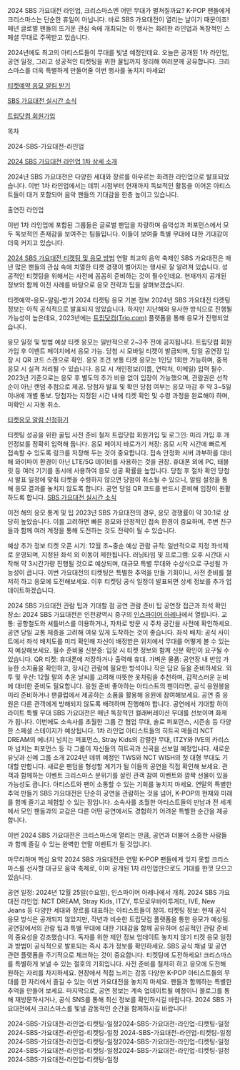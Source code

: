 2024 SBS 가요대전 라인업, 크리스마스엔 어떤 무대가 펼쳐질까요? K-POP 팬들에게 크리스마스는 단순한 휴일이 아닙니다. 바로 SBS 가요대전이 열리는 날이기 때문이죠! 매년 글로벌 팬들의 뜨거운 관심 속에 개최되는 이 행사는 화려한 라인업과 독창적인 스페셜 무대로 주목받고 있습니다.



2024년에도 최고의 아티스트들이 무대를 빛낼 예정인데요. 오늘은 공개된 1차 라인업, 공연 일정, 그리고 성공적인 티켓팅을 위한 꿀팁까지 정리해 여러분께 공유합니다. 크리스마스를 더욱 특별하게 만들어줄 이번 행사를 놓치지 마세요!



[티켓예약 응모 알림 받기](https://ksmoney.tistory.com/entry/2024-SBS-%EA%B0%80%EC%9A%94%EB%8C%80%EC%A0%84-%EB%9D%BC%EC%9D%B8%EC%97%85-%ED%8B%B0%EC%BC%93-%EC%9D%91%EB%AA%A8-%EB%B0%A9%EB%B2%95)



[SBS 가요대전 실시간 소식](https://ksmoney.tistory.com/entry/2024-SBS-%EA%B0%80%EC%9A%94%EB%8C%80%EC%A0%84-%EB%9D%BC%EC%9D%B8%EC%97%85-%ED%8B%B0%EC%BC%93-%EC%9D%91%EB%AA%A8-%EB%B0%A9%EB%B2%95)



[트립닷컴 회원가입](https://ksmoney.tistory.com/entry/2024-SBS-%EA%B0%80%EC%9A%94%EB%8C%80%EC%A0%84-%EB%9D%BC%EC%9D%B8%EC%97%85-%ED%8B%B0%EC%BC%93-%EC%9D%91%EB%AA%A8-%EB%B0%A9%EB%B2%95)



목차





2024-SBS-가요대전-라인업


[2024 SBS 가요대전 라인업 1차 상세 소개](https://ksmoney.tistory.com/entry/2024-SBS-%EA%B0%80%EC%9A%94%EB%8C%80%EC%A0%84-%EB%9D%BC%EC%9D%B8%EC%97%85-%ED%8B%B0%EC%BC%93-%EC%9D%91%EB%AA%A8-%EB%B0%A9%EB%B2%95)


2024년 SBS 가요대전은 다양한 세대와 장르를 아우르는 화려한 라인업으로 발표되었습니다. 이번 1차 라인업에서는 데뷔 시점부터 현재까지 독보적인 활동을 이어온 아티스트들이 대거 포함되어 음악 팬들의 기대감을 한층 높이고 있습니다.

출연진 라인업




이번 1차 라인업에 포함된 그룹들은 글로벌 팬덤을 자랑하며 음악성과 퍼포먼스에서 모두 독보적인 존재감을 보여주는 팀들입니다. 이들이 보여줄 특별 무대에 대한 기대감이 더욱 커지고 있습니다.



[2024 SBS 가요대전 티켓팅 및 응모 방법](https://ksmoney.tistory.com/entry/2024-SBS-%EA%B0%80%EC%9A%94%EB%8C%80%EC%A0%84-%EB%9D%BC%EC%9D%B8%EC%97%85-%ED%8B%B0%EC%BC%93-%EC%9D%91%EB%AA%A8-%EB%B0%A9%EB%B2%95)
연말 최고의 음악 축제인 SBS 가요대전은 매년 많은 팬들의 관심 속에 치열한 티켓 경쟁이 벌어지는 행사로 잘 알려져 있습니다. 성공적인 티켓팅을 위해서는 사전에 꼼꼼히 준비하는 것이 필수인데요. 현재까지 공개된 정보와 함께 이전 사례를 바탕으로 응모 전략과 팁을 살펴보겠습니다.



티켓예약-응모-알림-받기
2024 티켓팅 응모 기본 정보
2024년 SBS 가요대전 티켓팅 정보는 아직 공식적으로 발표되지 않았습니다. 하지만 지난해와 유사한 방식으로 진행될 가능성이 높은데요, 2023년에는 [트립닷컴(Trip.com)](https://ksmoney.tistory.com/entry/2024-SBS-%EA%B0%80%EC%9A%94%EB%8C%80%EC%A0%84-%EB%9D%BC%EC%9D%B8%EC%97%85-%ED%8B%B0%EC%BC%93-%EC%9D%91%EB%AA%A8-%EB%B0%A9%EB%B2%95) 플랫폼을 통해 응모가 진행되었습니다.

응모 일정 및 방법 예상
티켓 응모는 일반적으로 2~3주 전에 공지됩니다.
트립닷컴 회원가입 후 이벤트 페이지에서 응모 가능.
당첨 시 모바일 티켓이 발급되며, 당일 공연장 입장 시 QR 코드 스캔으로 확인.
응모 조건
보통 티켓 응모는 1인당 1회만 가능하며, 중복 응모 시 실격 처리될 수 있습니다.
응모 시 개인정보(이름, 연락처, 이메일) 입력 필수.
2023년 기준으로는 응모 후 별도의 추가 비용 없이 입장이 가능했으며, 관람권은 선착순이 아닌 랜덤 추첨으로 제공.
당첨자 발표 및 확인
당첨 여부는 응모 마감 후 약 3~5일 이내에 개별 통보.
당첨자는 지정된 시간 내에 티켓 확인 및 수령 과정을 완료해야 하며, 미확인 시 자동 취소.


[티켓응모 알림 신청하기](https://ksmoney.tistory.com/entry/2024-SBS-%EA%B0%80%EC%9A%94%EB%8C%80%EC%A0%84-%EB%9D%BC%EC%9D%B8%EC%97%85-%ED%8B%B0%EC%BC%93-%EC%9D%91%EB%AA%A8-%EB%B0%A9%EB%B2%95)



티켓팅 성공을 위한 꿀팁
사전 준비 철저
트립닷컴 회원가입 및 로그인: 미리 가입 후 개인정보를 정확히 입력해 둡니다.
응모 페이지 바로가기 저장: 응모 시작 시간에 빠르게 접속할 수 있도록 링크를 저장해 두는 것이 중요합니다.
접속 안정화
서버 과부하를 대비해 와이파이 환경이 아닌 LTE/5G 데이터를 사용하는 것을 권장.
휴대폰 외에 PC, 태블릿 등 여러 기기를 동시에 사용하여 응모 성공 확률을 높입니다.
당첨 후 절차 확인
당첨 시 발표 일정에 맞춰 티켓을 수령하지 않으면 당첨이 취소될 수 있으니, 알림 설정을 통해 응모 결과를 놓치지 않도록 합니다.
공연 당일 QR 코드를 반드시 준비해 입장이 원활하도록 합니다.
[SBS 가요대전 실시간 소식](https://ksmoney.tistory.com/entry/2024-SBS-%EA%B0%80%EC%9A%94%EB%8C%80%EC%A0%84-%EB%9D%BC%EC%9D%B8%EC%97%85-%ED%8B%B0%EC%BC%93-%EC%9D%91%EB%AA%A8-%EB%B0%A9%EB%B2%95)



이전 해의 응모 통계 및 팁
2023년 SBS 가요대전의 경우, 응모 경쟁률이 약 30:1로 상당히 높았습니다. 이를 고려하면 빠른 응모와 안정적인 접속 환경이 중요하며, 주변 친구들과 함께 여러 계정을 통해 도전하는 것도 전략이 될 수 있습니다.

예상 추가 정보
티켓 오픈 시기: 12월 초~중순 예상
관람 규칙: 일반적으로 지정 좌석제로 운영되며, 지정된 좌석 외 이동이 제한됩니다.
러닝타임 및 프로그램: 오후 시간대 시작해 약 3시간가량 진행될 것으로 예상되며, 대규모 특별 무대와 수상식으로 구성될 가능성이 큽니다.
이번 가요대전의 티켓팅은 특별한 추억을 만들 기회이니, 사전 준비를 철저히 하고 응모에 도전해보세요. 이후 티켓팅 공식 일정이 발표되면 상세 정보를 추가 업데이트하겠습니다.



2024 SBS 가요대전 관람 팁과 기대할 점
공연 관람 준비 팁
공연장 접근과 좌석 확인
장소: 2024 SBS 가요대전은 인천광역시 중구의 [인스파이어 아레나](https://www.inspirekorea.com/ko/entertainment/inspire-arena/inspire-arena)에서 열립니다.
교통: 공항철도와 셔틀버스를 이용하거나, 자차로 방문 시 주차 공간을 사전에 확인하세요. 공연 당일 교통 체증을 고려해 여유 있게 도착하는 것이 좋습니다.
좌석 배치: 공식 사이트에서 좌석 배치도를 미리 확인해 자신이 배정받은 위치에서 무대를 어떻게 볼 수 있는지 예상해보세요.
필수 준비물
신분증: 입장 시 티켓 정보와 함께 신분 확인이 요구될 수 있습니다.
QR 티켓: 휴대폰에 저장하거나 출력해 휴대.
가벼운 물품: 공연장 내 반입 가능한 소지품을 확인하고, 장시간 관람에 필요한 방석이나 작은 담요 등을 준비하세요.
외투 및 우산: 12월 말의 추운 날씨를 고려해 따뜻한 옷차림을 추천하며, 갑작스러운 눈비에 대비한 준비도 필요합니다.
응원 준비
좋아하는 아티스트의 팬이라면, 공식 응원봉을 미리 준비하거나 팬클럽에서 제공하는 소품을 활용해 응원에 참여해보세요.
공연 중 응원은 다른 관객에게 방해되지 않도록 배려하며 진행해야 합니다.
공연에서 기대할 하이라이트
특별 무대
SBS 가요대전은 매년 독창적인 컬래버레이션 무대를 선보이며 화제가 됩니다. 이번에도 소속사를 초월한 그룹 간 협업 무대, 솔로 퍼포먼스, 시즌송 등 다양한 스페셜 스테이지가 예상됩니다.
1차 라인업 아티스트들의 히트곡 메들리
NCT DREAM의 에너지 넘치는 퍼포먼스, Stray Kids의 강렬한 무대, ITZY와 IVE의 카리스마 넘치는 퍼포먼스 등 각 그룹이 자신들의 히트곡과 신곡을 선보일 예정입니다.
새로운 유닛과 신예 그룹 소개
2024년 데뷔 예정인 TWS와 NCT WISH의 첫 대형 무대도 기대할 만합니다. 새로운 팬덤을 형성할 계기가 될 이들의 공연을 직접 확인해 보세요.
관객과 함께하는 이벤트
크리스마스 분위기를 살린 관객 참여 이벤트와 깜짝 선물이 있을 가능성도 큽니다. 아티스트와 팬이 소통할 수 있는 기회를 놓치지 마세요.
연말의 특별한 추억 만들기
SBS 가요대전은 단순히 공연을 관람하는 것을 넘어, K-POP의 현재와 미래를 함께 즐기고 체험할 수 있는 장입니다. 소속사를 초월한 아티스트들의 만남과 전 세계에서 모인 팬들과의 교감은 다른 어떤 공연에서도 경험하기 어려운 특별한 순간을 제공합니다.

이번 2024 SBS 가요대전은 크리스마스에 열리는 만큼, 공연과 더불어 소중한 사람들과 함께 즐길 수 있는 완벽한 연말 이벤트가 될 것입니다.



마무리하며
핵심 요약
2024 SBS 가요대전은 연말 K-POP 팬들에게 잊지 못할 크리스마스를 선사할 대규모 음악 축제로, 이미 공개된 1차 라인업만으로도 기대를 한껏 모으고 있습니다.

공연 일정: 2024년 12월 25일(수요일), 인스파이어 아레나에서 개최.
2024 SBS 가요대전 라인업: NCT DREAM, Stray Kids, ITZY, 투모로우바이투게더, IVE, New Jeans 등 다양한 세대와 장르를 대표하는 아티스트들이 참여.
티켓팅 정보: 현재 공식 응모 방식은 공개되지 않았지만, 작년과 비슷한 트립닷컴 플랫폼을 통한 응모가 예상됨.
공연장에서의 관람 팁과 특별 무대에 대한 기대감을 함께 공유하며 성공적인 관람 준비의 중요성을 강조했습니다.
독자를 위한 제안
정보 업데이트 놓치지 않기
티켓 응모 일정과 방법이 공식적으로 발표되는 즉시 추가 정보를 확인하세요. SBS 공식 채널 및 공연 관련 플랫폼을 주기적으로 체크하는 것이 중요합니다.
티켓팅에 도전하세요!
크리스마스를 특별하게 보낼 수 있는 절호의 기회입니다. 사전 준비를 철저히 하고 응모에 도전해 원하는 자리를 차지하세요.
현장에서 직접 느끼는 감동
다양한 K-POP 아티스트들의 무대를 한 자리에서 즐길 수 있는 이번 가요대전을 놓치지 마세요. 팬들과 함께하는 특별한 추억을 만들어 보세요.
마지막으로, 공연 정보는 계속 업데이트될 예정이니 블로그를 통해 재방문하시거나, 공식 SNS를 통해 최신 정보를 확인하시길 바랍니다. 2024 SBS 가요대전에서 크리스마스를 빛낼 감동적인 순간을 함께하시길 바랍니다!





2024-SBS-가요대전-라인업-티켓팅-일정2024-SBS-가요대전-라인업-티켓팅-일정2024-SBS-가요대전-라인업-티켓팅-일정
2024-SBS-가요대전-라인업-티켓팅-일정2024-SBS-가요대전-라인업-티켓팅-일정2024-SBS-가요대전-라인업-티켓팅-일정
2024-SBS-가요대전-라인업-티켓팅-일정2024-SBS-가요대전-라인업-티켓팅-일정2024-SBS-가요대전-라인업-티켓팅-일정
